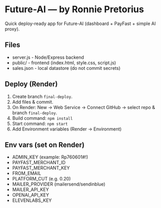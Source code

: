 # Future-AI — by Ronnie Pretorius

Quick deploy-ready app for Future-AI (dashboard + PayFast + simple AI proxy).

## Files
- server.js - Node/Express backend
- public/ - frontend (index.html, style.css, script.js)
- sales.json - local datastore (do not commit secrets)

## Deploy (Render)
1. Create branch `final-deploy`.
2. Add files & commit.
3. On Render: New → Web Service → Connect GitHub → select repo & branch `final-deploy`.
4. Build command: `npm install`
5. Start command: `npm start`
6. Add Environment variables (Render → Environment)

## Env vars (set on Render)
- ADMIN_KEY (example: Rp760601#!)  
- PAYFAST_MERCHANT_ID  
- PAYFAST_MERCHANT_KEY  
- FROM_EMAIL  
- PLATFORM_CUT (e.g. 0.20)  
- MAILER_PROVIDER (mailersend/sendinblue)  
- MAILER_API_KEY  
- OPENAI_API_KEY  
- ELEVENLABS_KEY
